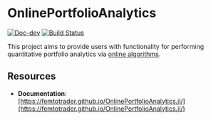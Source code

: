 # OnlinePortfolioAnalytics

[![Doc-dev](https://img.shields.io/badge/docs-dev-blue.svg)](https://femtotrader.github.io/OnlinePortfolioAnalytics.jl/dev/)
[![Build Status](https://github.com/femtotrader/OnlinePortfolioAnalytics.jl/actions/workflows/CI.yml/badge.svg?branch=main)](https://github.com/femtotrader/OnlinePortfolioAnalytics.jl/actions/workflows/CI.yml?query=branch%3Amain)

This project aims to provide users with functionality for performing quantitative portfolio analytics via [online algorithms](https://en.wikipedia.org/wiki/Online_algorithm).

## Resources
- **Documentation**: [https://femtotrader.github.io/OnlinePortfolioAnalytics.jl/](https://femtotrader.github.io/OnlinePortfolioAnalytics.jl/)
